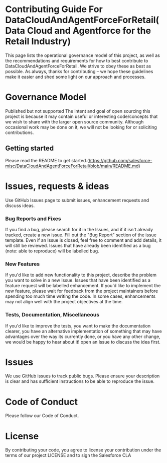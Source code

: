 # Contributing Guide For DataCloudAndAgentForceForRetail(Data Cloud and Agentforce for the Retail Industry)
This page lists the operational governance model of this project, as well as the recommendations and requirements for how to best contribute to DataCloudAndAgentForceForRetail. We strive to obey these as best as possible. As always, thanks for contributing – we hope these guidelines make it easier and shed some light on our approach and processes.

# Governance Model
Published but not supported
The intent and goal of open sourcing this project is because it may contain useful or interesting code/concepts that we wish to share with the larger open source community. Although occasional work may be done on it, we will not be looking for or soliciting contributions.

## Getting started
Please read the README to get started.(https://github.com/salesforce-misc/DataCloudAndAgentForceForRetail/blob/main/README.md)

# Issues, requests & ideas
Use GitHub Issues page to submit issues, enhancement requests and discuss ideas.

### Bug Reports and Fixes
If you find a bug, please search for it in the Issues, and if it isn't already tracked, create a new issue. Fill out the "Bug Report" section of the issue template. Even if an Issue is closed, feel free to comment and add details, it will still be reviewed.
Issues that have already been identified as a bug (note: able to reproduce) will be labelled bug.
### New Features
If you'd like to add new functionality to this project, describe the problem you want to solve in a new Issue.
Issues that have been identified as a feature request will be labelled enhancement.
If you'd like to implement the new feature, please wait for feedback from the project maintainers before spending too much time writing the code. In some cases, enhancements may not align well with the project objectives at the time.
### Tests, Documentation, Miscellaneous
If you'd like to improve the tests, you want to make the documentation clearer, you have an alternative implementation of something that may have advantages over the way its currently done, or you have any other change, we would be happy to hear about it!
open an Issue to discuss the idea first.
# Issues
We use GitHub issues to track public bugs. Please ensure your description is clear and has sufficient instructions to be able to reproduce the issue.

# Code of Conduct
Please follow our Code of Conduct.

# License
By contributing your code, you agree to license your contribution under the terms of our project LICENSE and to sign the Salesforce CLA
